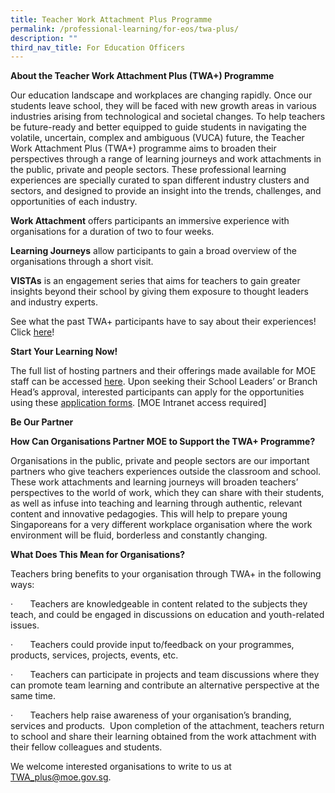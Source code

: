 ```yaml
---
title: Teacher Work Attachment Plus Programme
permalink: /professional-learning/for-eos/twa-plus/
description: ""
third_nav_title: For Education Officers
---
```

**About the Teacher Work Attachment Plus (TWA+) Programme**

Our education landscape and workplaces are changing rapidly. Once our students leave school, they will be faced with new growth areas in various industries arising from technological and societal changes. To help teachers be future-ready and better equipped to guide students in navigating the volatile, uncertain, complex and ambiguous (VUCA) future, the Teacher Work Attachment Plus (TWA+) programme aims to broaden their perspectives through a range of learning journeys and work attachments in the public, private and people sectors. These professional learning experiences are specially curated to span different industry clusters and sectors, and designed to provide an insight into the trends, challenges, and opportunities of each industry.

**Work Attachment** offers participants an immersive experience with organisations for a duration of two to four weeks.

**Learning Journeys** allow participants to gain a broad overview of the organisations through a short visit.

**VISTAs** is an engagement series that aims for teachers to gain greater insights beyond their school by giving them exposure to thought leaders and industry experts.


See what the past TWA+ participants have to say about their experiences! Click [here](https://academyofsingaporeteachers.moe.edu.sg/stories/twa-plus-experience/)!

**Start Your Learning Now!**

The full list of hosting partners and their offerings made available for MOE staff can be accessed [here](https://intranet.moe.gov.sg/academy/TWA/Pages/twa_localworkatt.aspx). Upon seeking their School Leaders’ or Branch Head’s approval, interested participants can apply for the opportunities using these [application forms](https://intranet.moe.gov.sg/academy/TWA/Pages/app_procedures_forms.aspx). [MOE Intranet access required]

**Be Our Partner**

**How Can Organisations Partner MOE to Support the TWA+ Programme?**

Organisations in the public, private and people sectors are our important partners who give teachers experiences outside the classroom and school. These work attachments and learning journeys will broaden teachers’ perspectives to the world of work, which they can share with their students, as well as infuse into teaching and learning through authentic, relevant content and innovative pedagogies. This will help to prepare young Singaporeans for a very different workplace organisation where the work environment will be fluid, borderless and constantly changing.

**What Does This Mean for Organisations?**

Teachers bring benefits to your organisation through TWA+ in the following ways:

·&nbsp;&nbsp;&nbsp;&nbsp;&nbsp;&nbsp; Teachers are knowledgeable in content related to the subjects they teach, and could be engaged in discussions on education and youth-related issues.

·&nbsp;&nbsp;&nbsp;&nbsp;&nbsp;&nbsp; Teachers could provide input to/feedback on your programmes, products, services, projects, events, etc.

·&nbsp;&nbsp;&nbsp;&nbsp;&nbsp;&nbsp; Teachers can participate in projects and team discussions where they can promote team learning and contribute an alternative perspective at the same time.

·&nbsp;&nbsp;&nbsp;&nbsp;&nbsp;&nbsp; Teachers help raise awareness of your organisation’s branding, services and products.&nbsp; Upon completion of the attachment, teachers return to school and share their learning obtained from the work attachment with their fellow colleagues and students.

We welcome interested organisations to write to us at [TWA\_plus@moe.gov.sg](mailto:TWA_plus@moe.gov.sg).